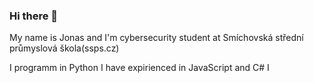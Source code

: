 ### Hi there 👋

My name is Jonas and I'm cybersecurity student at Smíchovská střední průmyslová škola(ssps.cz)

I programm in Python
I have expirienced in JavaScript and C#
I 
